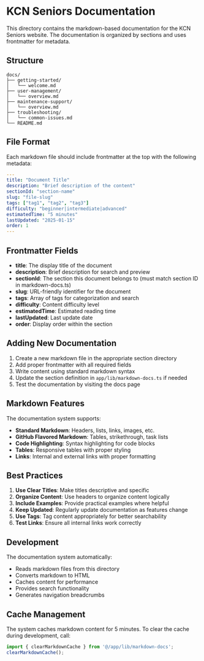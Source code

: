 # KCN Seniors Documentation

This directory contains the markdown-based documentation for the KCN Seniors website. The documentation is organized by sections and uses frontmatter for metadata.

## Structure

```
docs/
├── getting-started/
│   └── welcome.md
├── user-management/
│   └── overview.md
├── maintenance-support/
│   └── overview.md
├── troubleshooting/
│   └── common-issues.md
└── README.md
```

## File Format

Each markdown file should include frontmatter at the top with the following metadata:

```yaml
---
title: "Document Title"
description: "Brief description of the content"
sectionId: "section-name"
slug: "file-slug"
tags: ["tag1", "tag2", "tag3"]
difficulty: "beginner|intermediate|advanced"
estimatedTime: "5 minutes"
lastUpdated: "2025-01-15"
order: 1
---
```

## Frontmatter Fields

- **title**: The display title of the document
- **description**: Brief description for search and preview
- **sectionId**: The section this document belongs to (must match section ID in markdown-docs.ts)
- **slug**: URL-friendly identifier for the document
- **tags**: Array of tags for categorization and search
- **difficulty**: Content difficulty level
- **estimatedTime**: Estimated reading time
- **lastUpdated**: Last update date
- **order**: Display order within the section

## Adding New Documentation

1. Create a new markdown file in the appropriate section directory
2. Add proper frontmatter with all required fields
3. Write content using standard markdown syntax
4. Update the section definition in `app/lib/markdown-docs.ts` if needed
5. Test the documentation by visiting the docs page

## Markdown Features

The documentation system supports:

- **Standard Markdown**: Headers, lists, links, images, etc.
- **GitHub Flavored Markdown**: Tables, strikethrough, task lists
- **Code Highlighting**: Syntax highlighting for code blocks
- **Tables**: Responsive tables with proper styling
- **Links**: Internal and external links with proper formatting

## Best Practices

1. **Use Clear Titles**: Make titles descriptive and specific
2. **Organize Content**: Use headers to organize content logically
3. **Include Examples**: Provide practical examples where helpful
4. **Keep Updated**: Regularly update documentation as features change
5. **Use Tags**: Tag content appropriately for better searchability
6. **Test Links**: Ensure all internal links work correctly

## Development

The documentation system automatically:
- Reads markdown files from this directory
- Converts markdown to HTML
- Caches content for performance
- Provides search functionality
- Generates navigation breadcrumbs

## Cache Management

The system caches markdown content for 5 minutes. To clear the cache during development, call:

```typescript
import { clearMarkdownCache } from '@/app/lib/markdown-docs';
clearMarkdownCache();
```

